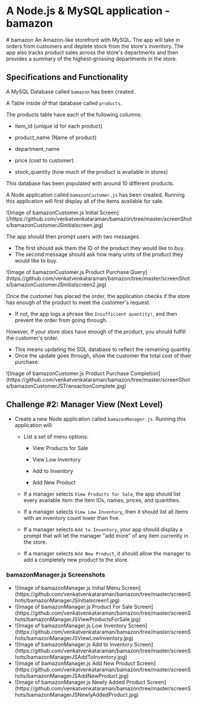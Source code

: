 <h1>
A Node.js & MySQL application - bamazon
</h1>
# bamazon
An Amazon-like storefront with MySQL. The app will take in orders from customers and deplete stock from the store's inventory. The app also tracks product sales across the store's departments and then provides a summary of the highest-grossing departments in the store.
<h2>
Specifications and Functionality
</h2>
<p>A MySQL Database called <code>bamazon</code> has been created.</p>
<p>A Table inside of that database called <code>products</code>.</p>
<p>The products table have each of the following columns:</p>
<ul>
<li>
<p>item_id (unique id for each product)</p>
</li>
<li>
<p>product_name (Name of product)</p>
</li>
<li>
<p>department_name</p>
</li>
<li>
<p>price (cost to customer)</p>
</li>
<li>
<p>stock_quantity (how much of the product is available in stores)</p>
</li>
</ul>
<p>This database has been populated with around 10 different products.</p>
<p>A Node application called <code>bamazonCustomer.js</code> has been created. Running this application will first display all of the items available for sale. </p>
![Image of bamazonCustomer.js Initial Screen](/https://github.com/venkatvenkataraman/bamazon/tree/master/screenShots/bamazonCustomerJSinitialscreen.jpg)
<p>The app should then prompt users with two messages.</p>
<ul>
<li>The first should ask them the ID of the product they would like to buy.</li>
<li>The second message should ask how many units of the product they would like to buy.</li>
</ul>
![Image of bamazonCustomer.js Product Purchase Query](https://github.com/venkatvenkataraman/bamazon/tree/master/screenShots/bamazonCustomerJSinitialscreen2.jpg)
</li>
<p>Once the customer has placed the order, the application checks if the store has enough of the product to meet the customer's request.</p>
<ul>
<li>If not, the app logs a phrase like <code>Insufficient quantity!</code>, and then prevent the order from going through.</li>
</ul>
<p>However, if your store <em>does</em> have enough of the product, you should fulfill the customer's order.</p>
<ul>
<li>This means updating the SQL database to reflect the remaining quantity.</li>
<li>Once the update goes through, show the customer the total cost of their purchase.</li>
</ul>
![Image of bamazonCustomer.js Product Purchase Completion](https://github.com/venkatvenkataraman/bamazon/tree/master/screenShots/bamazonCustomerJSTransactionComplete.jpg)

<h2>
Challenge #2: Manager View (Next Level)
</h2>
<ul>
<li>
<p>Create a new Node application called <code>bamazonManager.js</code>. Running this application will:</p>
<ul>
<li>
<p>List a set of menu options:</p>
<ul>
<li>
<p>View Products for Sale</p>
</li>
<li>
<p>View Low Inventory</p>
</li>
<li>
<p>Add to Inventory</p>
</li>
<li>
<p>Add New Product</p>
</li>
</ul>
</li>
<li>
<p>If a manager selects <code>View Products for Sale</code>, the app should list every available item: the item IDs, names, prices, and quantities.</p>
</li>
<li>
<p>If a manager selects <code>View Low Inventory</code>, then it should list all items with an inventory count lower than five.</p>
</li>
<li>
<p>If a manager selects <code>Add to Inventory</code>, your app should display a prompt that will let the manager "add more" of any item currently in the store.</p>
</li>
<li>
<p>If a manager selects <code>Add New Product</code>, it should allow the manager to add a completely new product to the store.</p>
</li>
</ul>
</li>
</ul>
<h3> bamazonManager.js Screenshots </h3>
<ul>
<li>
![Image of bamazonManager.js Initial Menu Screen](https://github.com/venkatvenkataraman/bamazon/tree/master/screenShots/bamazonManagerJSinitialscreen1.jpg)
  </li>
  <li>
![Image of bamazonManager.js Product For Sale Screen](https://github.com/venkatvenkataraman/bamazon/tree/master/screenShots/bamazonManagerJSViewProductsForSale.jpg)
  </li>
  <li>
![Image of bamazonManager.js Low Inventory Screen](https://github.com/venkatvenkataraman/bamazon/tree/master/screenShots/bamazonManagerJSViewLowInventory.jpg)
  </li>
  <li>
![Image of bamazonManager.js Add to Inventory Screen](https://github.com/venkatvenkataraman/bamazon/tree/master/screenShots/bamazonManagerJSAddToInventory.jpg)
  </li>
  <li>
![Image of bamazonManager.js Add New Product Screen](https://github.com/venkatvenkataraman/bamazon/tree/master/screenShots/bamazonManagerJSAddNewProduct.jpg)
  </li>
  <li>
![Image of bamazonManager.js Newly Added Product Screen](https://github.com/venkatvenkataraman/bamazon/tree/master/screenShots/bamazonManagerJSNewlyAddedProduct.jpg)
  </li>
  </ul>
